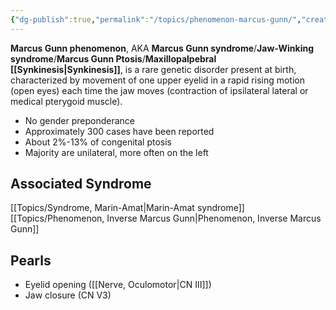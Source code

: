 ```yaml
---
{"dg-publish":true,"permalink":"/topics/phenomenon-marcus-gunn/","created":"2023-06-03T20:18:21.000-07:00","updated":"2023-06-04T19:40:53.000-07:00"}
---
```



**Marcus Gunn phenomenon**, AKA **Marcus Gunn syndrome**/**Jaw-Winking syndrome**/**Marcus Gunn Ptosis**/**Maxillopalpebral [[Synkinesis\|Synkinesis]]**,  is a rare genetic disorder present at birth, characterized by movement of one upper eyelid in a rapid rising motion (open eyes) each time the jaw moves (contraction of ipsilateral lateral or medical pterygoid muscle).

- No gender preponderance
- Approximately 300 cases have been reported
- About 2%-13% of congenital ptosis
- Majority are unilateral, more often on the left

## Associated Syndrome

[[Topics/Syndrome, Marin-Amat\|Marin-Amat syndrome]]
[[Topics/Phenomenon, Inverse Marcus Gunn\|Phenomenon, Inverse Marcus Gunn]]

## Pearls

- Eyelid opening ([[Nerve, Oculomotor\|CN III]])
- Jaw closure (CN V3)
